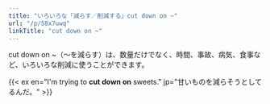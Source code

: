 ```yaml
---
title: "いろいろな「減らす／削減する」cut down on ~"
url: "/p/58x7uwq"
linkTitle: "cut down on ~"
---
```


cut down on ~（〜を減らす）は、数量だけでなく、時間、事故、病気、食事など、いろいろな削減に使うことができます。

{{< ex en="I'm trying to **cut down on** sweets." jp="甘いものを減らそうとしてるんだ。" >}}


